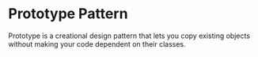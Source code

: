 # Prototype Pattern

Prototype is a creational design pattern that lets you copy existing objects without making your code dependent on their classes.

